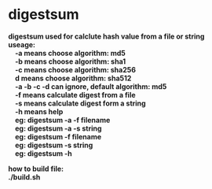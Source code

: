 # digestsum
**digestsum used for calclute hash value from a file or string**  
**useage:**  
&emsp;**-a means choose algorithm: md5**  
&emsp;**-b means choose algorithm: sha1**  
&emsp;**-c means choose algorithm: sha256**  
&emsp;**d means choose algorithm: sha512**  
&emsp;**-a -b -c -d can ignore, default algorithm: md5**  
&emsp;**-f means calculate digest from a file**  
&emsp;**-s means calculate digest form a string**  
&emsp;**-h means help**  
&emsp;**eg: digestsum -a -f filename**  
&emsp;**eg: digestsum -a -s string**  
&emsp;**eg: digestsum -f filename**  
&emsp;**eg: digestsum -s string**  
&emsp;**eg: digestsum -h**  

**how to build file:**  
**./build.sh**

